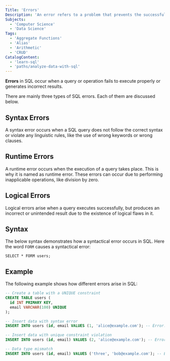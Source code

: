 ```yaml
---
Title: 'Errors'
Description: 'An error refers to a problem that prevents the successful execution of a query or generates incorrect results.'
Subjects:
  - 'Computer Science'
  - 'Data Science'
Tags:
  - 'Aggregate Functions'
  - 'Alias'
  - 'Arithmetic'
  - 'CRUD'
CatalogContent:
  - 'learn-sql'
  - 'paths/analyze-data-with-sql'
---
```


**Errors** in SQL occur when a query or operation fails to execute properly or generates incorrect results.

There are mainly three types of SQL errors. Each of them are discussed below.

## Syntax Errors

A syntax error occurs when a SQL query does not follow the correct syntax or violate any linguistic rules, like the use of wrong keywords or wrong clauses.

## Runtime Errors

A runtime error occurs when the execution of a query takes place. This is why it is named as runtime error. These errors can occur due to performing inapplicable operations, like division by zero.

## Logical Errors

Logical errors arise when a query executes successfully, but produces an incorrect or unintended result due to the existence of logical flaws in it.

## Syntax

The below syntax demonstrates how a syntactical error occurs in SQL. Here the word `FORM` causes a syntactical error:

```pseudo
SELECT * FORM users;
```

## Example

The following example shows how different errors arise in SQL:

```sql
-- Create a table with a UNIQUE constraint
CREATE TABLE users (
  id INT PRIMARY KEY,
  email VARCHAR(100) UNIQUE
);

-- Insert data with syntax error
INSERT INTO users (id, email VALUES (1, 'alice@example.com'); -- Error: Missing closing parenthesis

-- Insert data with unique constraint violation
INSERT INTO users (id, email) VALUES (2, 'alice@example.com'); -- Error: Duplicate email

-- Data type mismatch
INSERT INTO users (id, email) VALUES ('three', 'bob@example.com'); -- Error: 'id' should be an integer
```
